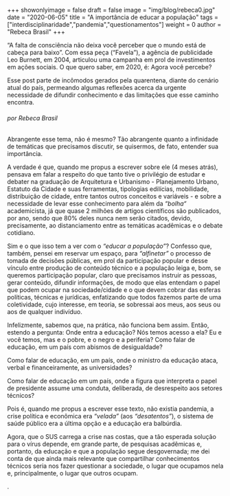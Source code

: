 +++
showonlyimage = false
draft = false
image = "img/blog/rebeca0.jpg"
date = "2020-06-05"
title = "A importância de educar a população"
tags = ["interdisciplinaridade","pandemia","questionamentos"]
weight = 0
author = "Rebeca Brasil"
+++

“A falta de consciência não deixa você perceber que o mundo está de cabeça para baixo”. Com essa peça (“Favela”), a agência de publicidade Leo Burnett, em 2004, articulou uma campanha em prol de investimentos em ações sociais. O que quero saber, em 2020, é: Agora você percebe?

Esse post parte de incômodos gerados pela quarentena, diante do cenário atual do país, permeando algumas reflexões acerca da urgente necessidade de difundir conhecimento e das limitações que esse caminho encontra.

<!--more-->

###### por Rebeca Brasil

Abrangente esse tema, não é mesmo? Tão abrangente quanto a infinidade de temáticas que precisamos discutir, se quisermos, de fato, entender sua importância.

A verdade é que, quando me propus a escrever sobre ele (4 meses atrás), pensava em falar a respeito do que tanto tive o privilégio de estudar e debater na graduação de Arquitetura e Urbanismo - Planejamento Urbano, Estatuto da Cidade e suas ferramentas, tipologias edilícias, mobilidade, distribuição de cidade, entre tantos outros conceitos e variáveis - e sobre a necessidade de levar esse conhecimento para além da *“bolha“* academicista, já que quase 2 milhões de artigos científicos são publicados, por ano, sendo que 80% deles nunca nem serão citados, devido, precisamente, ao distanciamento entre as temáticas acadêmicas e o debate cotidiano.

Sim e o que isso tem a ver com o *“educar a população”*? Confesso que, também, pensei em reservar um espaço, para *“alfinetar”* o processo de tomada de decisões públicas, em prol da participação popular e desse vínculo entre produção de conteúdo técnico e a população leiga e, bom, se queremos participação popular, claro que precisamos instruir as pessoas, gerar conteúdo, difundir informações, de modo que elas entendam o papel que podem ocupar na sociedade/cidade e o que devem cobrar das esferas políticas, técnicas e jurídicas, enfatizando que todos fazemos parte de uma coletividade, cujo interesse, em teoria, se sobressai aos meus, aos seus ou aos de qualquer indivíduo.

Infelizmente, sabemos que, na prática, não funciona bem assim. Então, estendo a pergunta: Onde entra a educação? Nós temos acesso a ela? Eu e você temos, mas e o pobre, e o negro e a periferia? Como falar de educação, em um país com abismos de desigualdade?

Como falar de educação, em um país, onde o ministro da educação ataca, verbal e financeiramente, as universidades?

Como falar de educação em um país, onde a figura que interpreta o papel de presidente assume uma conduta, deliberada, de desrespeito aos setores técnicos?

Pois é, quando me propus a escrever esse texto, não existia pandemia, a crise política e econômica era *“velada”* (aos *“desatentos”*), o sistema de saúde público era a última opção e a educação era balbúrdia.

Agora, que o SUS carrega a crise nas costas, que a tão esperada solução para o vírus depende, em grande parte, de pesquisas acadêmicas e, portanto, da educação e que a população segue desgovernada; me dei conta de que ainda mais relevante que compartilhar conhecimentos técnicos seria nos fazer questionar a sociedade, o lugar que ocupamos nela e, principalmente, o lugar que outros ocupam.

.
